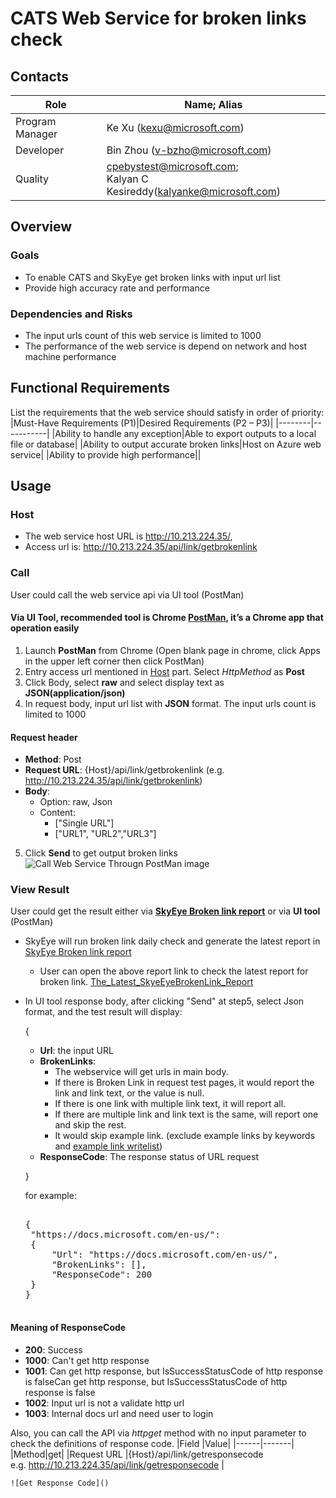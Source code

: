# CATS Web Service for broken links check

## <a id='contacts'></a> Contacts
|Role|Name; Alias|
|-----|----------|
|Program Manager|Ke Xu (kexu@microsoft.com)|
|Developer|Bin Zhou (v-bzho@microsoft.com)|
|Quality|cpebystest@microsoft.com;<br>Kalyan C Kesireddy(kalyanke@microsoft.com)|

## <a id='overview'></a>Overview
### Goals

* To enable CATS and SkyEye get broken links with input url list
* Provide high accuracy rate and performance

### Dependencies and Risks
* The input urls count of this web service is limited to 1000
* The performance of the web service is depend on network and host machine performance

## <a id='requirement'></a> Functional Requirements
List the requirements that the web service should satisfy in order of priority:
|Must-Have Requirements (P1)|Desired Requirements (P2 – P3)|
|--------|-----------|
|Ability to handle any exception|Able to export outputs to a local file or database|
|Ability to output accurate broken links|Host on Azure web service|
|Ability to provide high performance||

## <a id='usage'></a> Usage
### <a id='host'></a> Host
* The web service host URL is http://10.213.224.35/, 
* Access url is: http://10.213.224.35/api/link/getbrokenlink

### Call
User could call the web service api via UI tool (PostMan)

#### Via UI Tool, recommended tool is Chrome [PostMan](https://www.getpostman.com/), it’s a Chrome app that operation easily
1. Launch **PostMan** from Chrome (Open blank page in chrome, click Apps in the upper left corner then click PostMan)
2. Entry access url mentioned in [Host](#host) part. Select *HttpMethod* as **Post**
3. Click Body, select **raw** and select display text as **JSON(application/json)**
4. In request body, input url list with **JSON** format. The input urls count is limited to 1000

#### Request header
   - **Method**: Post
   - **Request URL**: {Host}/api/link/getbrokenlink  (e.g. http://10.213.224.35/api/link/getbrokenlink)
   - **Body**:
     - Option: raw, Json 
     - Content: 
       - ["Single URL"]
       - ["URL1", "URL2","URL3"]   
5. Click **Send** to get output broken links
![Call Web Service Througn PostMan image](../Images/Call_Web_Service_Through_PostMan.png)

### View Result
 User could get the result either via [**SkyEye Broken link report**](http://aka.ms/skyeye/brokenlink) or via **UI tool** (PostMan)
 - SkyEye will run broken link daily check and generate the latest report in [SkyEye Broken link report](http://aka.ms/skyeye/brokenlink)
   - User can open the above report link to check the latest report for broken link.
   [The_Latest_SkyeEyeBrokenLink_Report](The_Latest_SkyeEyeBrokenLink_Report.png)
  
 - In UI tool response body, after clicking "Send" at step5, select Json format, and the test result will display:
   
   {
     - **Url**: the input URL   
     - **BrokenLinks**: 
        * The webservice will get urls in main body. 
        * If there is Broken Link in request test pages, it would report the link and link text, or the value is null.
        * If there is one link with multiple link text, it will report all.
        * If there are multiple link and link text is the same, will report one and skip the rest.
        * It would skip example link. (exclude example links by keywords and [example link writelist](https://review.docs.microsoft.com/en-us/help/onboard/example-link-white-list))
     - **ResponseCode**: The response status of URL request
     
    }
    
   for example:   
   <pre> 
   {
    "https://docs.microsoft.com/en-us/": 
    {
        "Url": "https://docs.microsoft.com/en-us/",
        "BrokenLinks": [],
        "ResponseCode": 200
    }
   }
    </pre>
    
 #### Meaning of ResponseCode
  - **200**: Success
  - **1000**: Can't get http response
  - **1001**: Can get http response, but IsSuccessStatusCode of http response is falseCan get http response, but IsSuccessStatusCode of http response is false
  - **1002**: Input url is not a validate http url
  - **1003**: Internal docs url and need user to login
    
 Also, you can call the API via *httpget* method with no input parameter to check the definitions of response code.
    |Field	|Value|
    |------|-------|
	|Method|get|
	|Request URL	|{Host}/api/link/getresponsecode <br>e.g. http://10.213.224.35/api/link/getresponsecode |

    ![Get Response Code]()   


